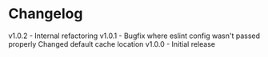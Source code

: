 
# Changelog

v1.0.2 - Internal refactoring
v1.0.1 - Bugfix where eslint config wasn't passed properly
         Changed default cache location
v1.0.0 - Initial release
